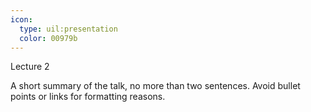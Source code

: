 ```yaml
---
icon:
  type: uil:presentation
  color: 00979b
---   
```


Lecture 2

A short summary of the talk, no more than two sentences. Avoid bullet points or links for formatting reasons.